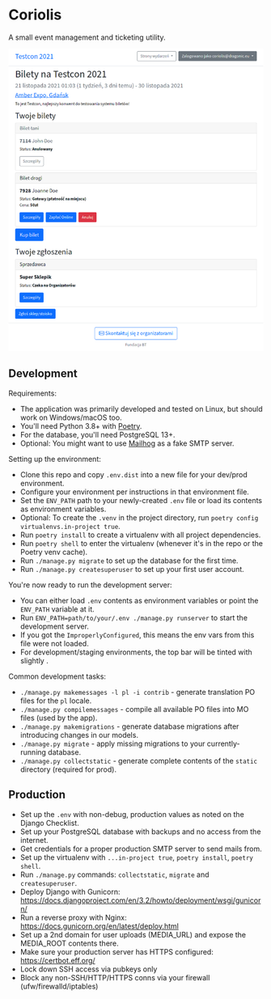 # Coriolis

A small event management and ticketing utility.

![](docs/images/FrontPage.png)


## Development

Requirements:

- The application was primarily developed and tested on Linux, but should work on Windows/macOS too.
- You'll need Python 3.8+ with [Poetry](https://python-poetry.org/).
- For the database, you'll need PostgreSQL 13+.
- Optional: You might want to use [Mailhog](https://github.com/mailhog/MailHog) as a fake SMTP server.

Setting up the environment:

- Clone this repo and copy `.env.dist` into a new file for your dev/prod environment.
- Configure your environment per instructions in that environment file.
- Set the `ENV_PATH` path to your newly-created `.env` file or load its contents as environment variables.
- Optional: To create the `.venv` in the project directory, run `poetry config virtualenvs.in-project true`.
- Run `poetry install` to create a virtualenv with all project dependencies.
- Run `poetry shell` to enter the virtualenv (whenever it's in the repo or the Poetry venv cache).
- Run `./manage.py migrate` to set up the database for the first time.
- Run `./manage.py createsuperuser` to set up your first user account.

You're now ready to run the development server:

- You can either load `.env` contents as environment variables or point the `ENV_PATH` variable at it.
- Run `ENV_PATH=path/to/your/.env ./manage.py runserver` to start the development server.
- If you got the `ImproperlyConfigured`, this means the env vars from this file were not loaded.
- For development/staging environments, the top bar will be tinted with slightly .

Common development tasks:

- `./manage.py makemessages -l pl -i contrib` - generate translation PO files for the `pl` locale.
- `./manage.py compilemessages` - compile all available PO files into MO files (used by the app).
- `./manage.py makemigrations` - generate database migrations after introducing changes in our models.
- `./manage.py migrate` - apply missing migrations to your currently-running database.
- `./manage.py collectstatic` - generate complete contents of the `static` directory (required for prod).


## Production

- Set up the `.env` with non-debug, production values as noted on the Django Checklist.
- Set up your PostgreSQL database with backups and no access from the internet.
- Get credentials for a proper production SMTP server to send mails from.
- Set up the virtualenv with `...in-project true`, `poetry install`, `poetry shell`.
- Run `./manage.py` commands: `collectstatic`, `migrate` and `createsuperuser`.
- Deploy Django with Gunicorn: https://docs.djangoproject.com/en/3.2/howto/deployment/wsgi/gunicorn/
- Run a reverse proxy with Nginx: https://docs.gunicorn.org/en/latest/deploy.html
- Set up a 2nd domain for user uploads (MEDIA_URL) and expose the MEDIA_ROOT contents there.
- Make sure your production server has HTTPS configured: https://certbot.eff.org/
- Lock down SSH access via pubkeys only
- Block any non-SSH/HTTP/HTTPS conns via your firewall (ufw/firewalld/iptables)
